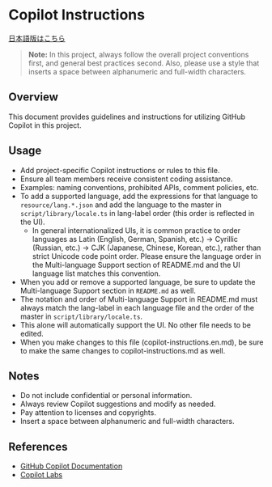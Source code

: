 # Copilot Instructions

[日本語版はこちら](./copilot-instructions.md)

> **Note:** In this project, always follow the overall project conventions first, and general best practices second.
> Also, please use a style that inserts a space between alphanumeric and full-width characters.

## Overview

This document provides guidelines and instructions for utilizing GitHub Copilot in this project.

## Usage

- Add project-specific Copilot instructions or rules to this file.
- Ensure all team members receive consistent coding assistance.
- Examples: naming conventions, prohibited APIs, comment policies, etc.
- To add a supported language, add the expressions for that language to `resource/lang.*.json` and add the language to the master in `script/library/locale.ts` in lang-label order (this order is reflected in the UI).
    - In general internationalized UIs, it is common practice to order languages as Latin (English, German, Spanish, etc.) → Cyrillic (Russian, etc.) → CJK (Japanese, Chinese, Korean, etc.), rather than strict Unicode code point order. Please ensure the language order in the Multi-language Support section of README.md and the UI language list matches this convention.
- When you add or remove a supported language, be sure to update the Multi-language Support section in `README.md` as well.
- The notation and order of Multi-language Support in README.md must always match the lang-label in each language file and the order of the master in `script/library/locale.ts`.
- This alone will automatically support the UI. No other file needs to be edited.
- When you make changes to this file (copilot-instructions.en.md), be sure to make the same changes to copilot-instructions.md as well.

## Notes

- Do not include confidential or personal information.
- Always review Copilot suggestions and modify as needed.
- Pay attention to licenses and copyrights.
- Insert a space between alphanumeric and full-width characters.

## References

- [GitHub Copilot Documentation](https://docs.github.com/en/copilot)
- [Copilot Labs](https://githubnext.com/projects/copilot-labs/)
